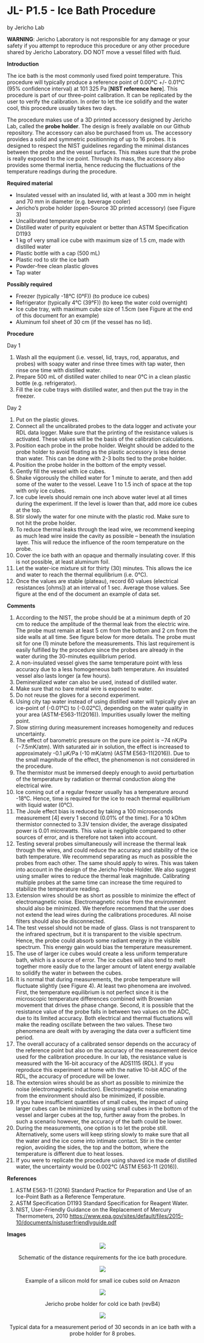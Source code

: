 JL- P1.5 - Ice Bath Procedure
=============================
by Jericho Lab

**WARNING**: Jericho Laboratory is not responsible for any damage or your safety if you attempt to reproduce this procedure or any other procedure shared by Jericho Laboratory. DO NOT move a vessel filled with fluid.

**Introduction**

The ice bath is the most commonly used fixed point temperature. This procedure will typically produce a reference point of 0.00°C +/- 0.01°C (95% confidence interval) at 101 325 Pa \[**NIST reference here**\]. This procedure is part of our three-point calibration. It can be replicated by the user to verify the calibration. In order to let the ice solidify and the water cool, this procedure usually takes two days.

The procedure makes use of a 3D printed accessory designed by Jericho Lab, called the **probe holder**. The design is freely available on our Github repository. The accessory can also be purchased from us. The accessory provides a solid and symmetric positionning of up to 16 probes. It is designed to respect the NIST guidelines regarding the minimal distances between the probe and the vessel surfaces. This makes sure that the probe is really exposed to the ice point. Through its mass, the accessory also provides some thermal inertia, hence reducing the fluctuations of the temperature readings during the procedure.

**Required material**

- Insulated vessel with an insulated lid, with at least a 300 mm in height and 70 mm in diameter (e.g. beverage cooler)
- Jericho’s probe holder (open-Source 3D printed accessory) (see Figure 3)
- Uncalibrated temperature probe
- Distilled water of purity equivalent or better than ASTM Specification D1193
- 1 kg of very small ice cube with maximum size of 1.5 cm, made with distilled water
- Plastic bottle with a cap (500 mL)
- Plastic rod to stir the ice bath
- Powder-free clean plastic gloves
- Tap water

**Possibly required**

- Freezer (typically -18°C (0°F)) (to produce ice cubes)
- Refrigerator (typically 4°C (39°F)) (to keep the water cold overnight)
- Ice cube tray, with maximum cube size of 1.5cm (see Figure at the end of this document for an example)
- Aluminum foil sheet of 30 cm (if the vessel has no lid).

**Procedure**

Day 1

1. Wash all the equipment (i.e. vessel, lid, trays, rod, apparatus, and probes) with soapy water and rinse three times with tap water, then rinse one time with distilled water.
2. Prepare 500 mL of distilled water chilled to near 0°C in a clean plastic bottle (e.g. refrigerator).
3. Fill the ice cube trays with distilled water, and then put the tray in the freezer.

Day 2

1. Put on the plastic gloves.
2. Connect all the uncalibrated probes to the data logger and activate your RDL data logger. Make sure that the printing of the resistance values is activated. These values will be the basis of the calibration calculations.
3. Position each probe in the probe holder. Weight should be added to the probe holder to avoid floating as the plastic accessory is less dense than water. This can be done with 2-3 bolts tied to the probe holder.
4. Position the probe holder in the bottom of the empty vessel.
5. Gently fill the vessel with ice cubes.
6. Shake vigorously the chilled water for 1 minute to aerate, and then add some of the water to the vessel. Leave 1 to 1.5 inch of space at the top with only ice cubes.
7. Ice cube levels should remain one inch above water level at all times during the experiment. If the level is lower than that, add more ice cubes at the top.
8. Stir slowly the water for one minute with the plastic rod. Make sure to not hit the probe holder.
9. To reduce thermal leaks through the lead wire, we recommend keeping as much lead wire inside the cavity as possible – beneath the insulation layer. This will reduce the influence of the room temperature on the probe.
10. Cover the ice bath with an opaque and thermally insulating cover. If this is not possible, at least aluminum foil.
11. Let the water-ice mixture sit for thirty (30) minutes. This allows the ice and water to reach the thermal equilibrium (i.e. 0°C).
12. Once the values are stable (plateau), record 60 values (electrical resistances \[ohms\]) at an interval of 1 sec. Average those values. See figure at the end of the document an example of data set.

**Comments**

1. According to the NIST, the probe should be at a minimum depth of 20 cm to reduce the amplitude of the thermal leak from the electric wire. The probe must remain at least 5 cm from the bottom and 2 cm from the side walls at all time. See figure below for more details. The probe must sit for one (1) minute before the measurements. This last requirement is easily fulfilled by the procedure since the probes are already in the water during the 30-minutes equilibrium period.
2. A non-insulated vessel gives the same temperature point with less accuracy due to a less homogeneous bath temperature. An insulated vessel also lasts longer (a few hours).
3. Demineralized water can also be used, instead of distilled water.
4. Make sure that no bare metal wire is exposed to water.
5. Do not reuse the gloves for a second experiment.
6. Using city tap water instead of using distilled water will typically give an ice-point of (-0.01°C) to (-0.02°C), depending on the water quality in your area (ASTM-E563-11(2016)). Impurities usually lower the melting point.
7. Slow stirring during measurement increases homogeneity and reduces uncertainty.
8. The effect of barometric pressure on the pure ice point is −74 nK/Pa (−7.5mK/atm). With saturated air in solution, the effect is increased to approximately -0.1 μK/Pa (-10 mK/atm) (ASTM E563-11(2016)). Due to the small magnitude of the effect, the phenomenon is not considered in the procedure.
9. The thermistor must be immersed deeply enough to avoid perturbation of the temperature by radiation or thermal conduction along the electrical wire.
10. Ice coming out of a regular freezer usually has a temperature around -18°C. Hence, time is required for the ice to reach thermal equilibrium with liquid water (0°C).
11. The Joule effect bias is reduced by taking a 100 microseconds measurement \[4\] every 1 second (0.01% of the time). For a 10 kOhm thermistor connected to 3.3V tension divider, the average dissipated power is 0.01 microwatts. This value is negligible compared to other sources of error, and is therefore not taken into account.
12. Testing several probes simultaneously will increase the thermal leak through the wires, and could reduce the accuracy and stability of the ice bath temperature. We recommend separating as much as possible the probes from each other. The same should apply to wires. This was taken into account in the design of the Jericho Probe Holder. We also suggest using smaller wires to reduce the thermal leak magnitude. Calibrating multiple probes at the same time can increase the time required to stabilize the temperature reading.
13. Extension wires should be as short as possible to minimize the effect of electromagnetic noise. Electromagnetic noise from the environment should also be minimized. We therefore recommend that the user does not extend the lead wires during the calibrations procedures. All noise filters should also be disconnected.
14. The test vessel should not be made of glass. Glass is not transparent to the infrared spectrum, but it is transparent to the visible spectrum. Hence, the probe could absorb some radiant energy in the visible spectrum. This energy gain would bias the temperature measurement.
15. The use of larger ice cubes would create a less uniform temperature bath, which is a source of error. The ice cubes will also tend to melt together more easily due to the larger amount of latent energy available to solidify the water in between the cubes.
16. It is normal that during measurements, the probe temperature will fluctuate slightly (see Figure 4). At least two phenomena are involved. First, the temperature equilibrium is not perfect since it is the microscopic temperature differences combined with Brownian movement that drives the phase change. Second, it is possible that the resistance value of the probe falls in between two values on the ADC, due to its limited accuracy. Both electrical and thermal fluctuations will make the reading oscillate between the two values. These two phenomena are dealt with by averaging the data over a sufficient time period.
17. The overall accuracy of a calibrated sensor depends on the accuracy of the reference point but also on the accuracy of the measurement device used for the calibration procedure. In our lab, the resistance value is measured with the 16-bit accuracy of the ADS1115 (RDL). If you reproduce this experiment at home with the native 10-bit ADC of the RDL, the accuracy of procedure will be lower.
18. The extension wires should be as short as possible to minimize the noise (electromagnetic induction). Electromagnetic noise emanating from the environment should also be minimized, if possible.
19. If you have insufficient quantities of small cubes, the impact of using larger cubes can be minimized by using small cubes in the bottom of the vessel and larger cubes at the top, further away from the probes. In such a scenario however, the accuracy of the bath could be lower.
20. During the measurements, one option is to let the probe still. Alternatively, some users will keep stiring slowly to make sure that all the water and the ice come into intimate contact. Stir in the center region, avoiding the sides, the top and the bottom, where the temperature is different due to heat losses.
21. If you were to replicate the procedure using shaved ice made of distilled water, the uncertainty would be 0.002°C (ASTM E563-11 (2016)).

**References**

1. ASTM E563-11 (2016) Standard Practice for Preparation and Use of an Ice-Point Bath as a Reference Temperature.
2. ASTM Specification D1193 Standard Specification for Reagent Water.
3. NIST, User-Friendly Guidance on the Replacement of Mercury Thermometers, 2010  https://www.epa.gov/sites/default/files/2015-10/documents/nistuserfriendlyguide.pdf

**Images**
<figure>
<p align="center">
  <img src="../Calibration Procedures/images/ICEBATH1.png" 
    </p>
</figure>
    
<p align="center">Schematic of the distance requirements for the ice bath procedure.


<figure>
<p align="center">
  <img src="../Calibration Procedures/images/ICEBATH2.png" 
    </p>
</figure>
<p align="center"> Example of a silicon mold for small ice cubes sold on Amazon


<figure>
<p align="center">
  <img src="../Calibration Procedures/images/ICEBATH3.png" 
    </p>
</figure>

<p align="center">Jericho probe holder for cold ice bath (revB4)




<figure>
<p align="center">
  <img src="../Calibration Procedures/images/ICEBATH4.png" 
    </p>
</figure>
<p align="center">Typical data for a measurement period of 30  
seconds in an ice bath with a probe holder for 8 probes.

